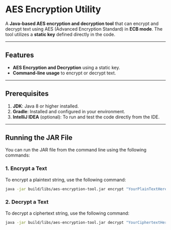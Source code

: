 # AES Encryption Utility

A **Java-based AES encryption and decryption tool** that can encrypt and decrypt text using AES (Advanced Encryption Standard) in **ECB mode**. The tool utilizes a **static key** defined directly in the code.

---

## Features
- **AES Encryption and Decryption** using a static key.
- **Command-line usage** to encrypt or decrypt text.

---

## Prerequisites
1. **JDK**: Java 8 or higher installed.
2. **Gradle**: Installed and configured in your environment.
3. **IntelliJ IDEA** (optional): To run and test the code directly from the IDE.

---

## Running the JAR File

You can run the JAR file from the command line using the following commands:

### 1. Encrypt a Text

To encrypt a plaintext string, use the following command:

```bash
java -jar build/libs/aes-encryption-tool.jar encrypt "YourPlainTextHere"
```

### 2. Decrypt a Text

To decrypt a ciphertext string, use the following command:

```bash
java -jar build/libs/aes-encryption-tool.jar decrypt "YourCiphertextHere"
```